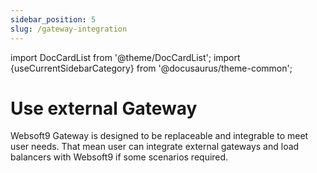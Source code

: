 ```yaml
---
sidebar_position: 5
slug: /gateway-integration
---
```


import DocCardList from '@theme/DocCardList';
import {useCurrentSidebarCategory} from '@docusaurus/theme-common';

# Use external Gateway

Websoft9 Gateway is designed to be replaceable and integrable to meet user needs. That mean user can integrate external gateways and load balancers with Websoft9 if some scenarios required.  

<DocCardList items={useCurrentSidebarCategory().items}/>
